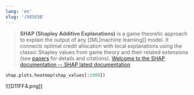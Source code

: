 ```yaml
---
lang: 'en'
slug: '/585E5B'
---
```


> **SHAP (Shapley Additive Explanations)** is a game theoretic approach to explain the output of any [[ML|machine learning]] model. It connects optimal credit allocation with local explanations using the classic Shapley values from game theory and their related extensions (see [papers](https://github.com/slundberg/shap#citations) for details and citations). [Welcome to the SHAP documentation -- SHAP latest documentation](https://shap.readthedocs.io/en/latest/)

```python
shap.plots.heatmap(shap_values[:1000])
```

![[D11FF4.png]]
